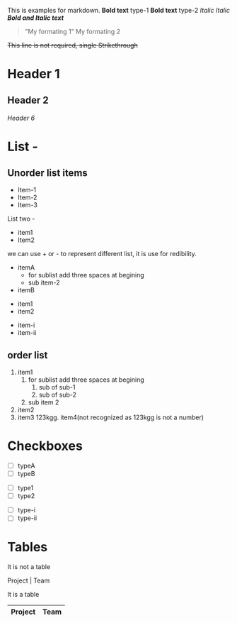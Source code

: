 This is examples for markdown.
**Bold text** type-1
__Bold text__  type-2
_Italic_
*Italic*
__*Bold and Italic text*__

> "My formating 1"
> My formating 2

~~This line is not required, single Strikethrough~~

# Header 1
## Header 2
###### Header 6

# List - 
## Unorder list items 
- Item-1
- Item-2
- Item-3

List two - 
+ item1
+ Item2

we can use + or - to represent different list, it is use for redibility.

- itemA
   - for sublist add three spaces at begining
   - sub item-2
- itemB
+ item1
+ item2
* item-i
* item-ii

## order list
1. item1
   1. for sublist add three spaces at begining
      1. sub of sub-1
      2. sub of sub-2
   2. sub item 2
2. item2
123123. item3
123kgg. item4(not recognized as 123kgg is not a number)

# Checkboxes
- [ ] typeA
- [ ] typeB
+ [ ] type1
+ [ ] type2
* [ ] type-i
* [ ] type-ii

# Tables
It is not a  table 

Project | Team

It is a table

Project | Team
--- | ---



